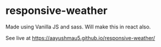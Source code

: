 # responsive-weather

Made using Vanilla JS and sass. Will make this in react also.

See live at https://aayushmau5.github.io/responsive-weather/
